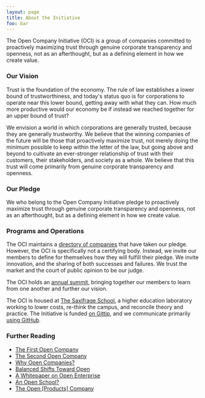 ```yaml
---
layout: page
title: About the Initiative
foo: bar
---
```


The Open Company Initiative (OCI) is a group of companies committed to
proactively maximizing trust through genuine corporate transparency and
openness, not as an afterthought, but as a defining element in how we create
value.


### Our Vision

Trust is the foundation of the economy. The rule of law establishes a lower
bound of trustworthiness, and today's status quo is for corporations to operate
near this lower bound, getting away with what they can. How much more
productive would our economy be if instead we reached together for an upper
bound of trust?

We envision a world in which corporations are generally trusted, because they
are generally trustworthy. We believe that the winning companies of the future
will be those that proactively maximize trust, not merely doing the minimum
possible to keep within the letter of the law, but going above and beyond to
cultivate an ever-stronger relationship of trust with their customers, their
stakeholders, and society as a whole. We believe that this trust will come
primarily from genuine corporate transparency and openness.


### Our Pledge

We who belong to the Open Company Initiative pledge to proactively maximize
trust through genuine corporate transparency and openness, not as an
afterthought, but as a defining element in how we create value.


### Programs and Operations

The OCI maintains a [directory of companies](/directory/) that have taken our
pledge.  However, the OCI is specifically not a certifying body. Instead, we
invite our members to define for themselves how they will fulfill their pledge.
We invite innovation, and the sharing of both successes and failures. We trust
the market and the court of public opinion to be our judge.

The OCI holds an [annual summit](/summit/), bringing together our members to
learn from one another and further our vision.

The OCI is housed at [The Saxifrage School](http://www.saxifrageschool.org/), a
higher education laboratory working to lower costs, re-think the campus, and
reconcile theory and practice. The Initiative is funded [on
Gittip](https://www.gittip.com/on/twitter/employeveryone/), and we communicate
primarily [using
GitHub](https://github.com/opencompany/opencompany.github.io/issues).


### Further Reading

  - <a href="http://blog.gittip.com/post/26350459746/the-first-open-company">The First Open Company</a>
  - <a href="https://medium.com/building-gittip/4cbab7ca1a47">The Second Open Company</a>
  - <a href="https://medium.com/p/fdb74d1b4f0f/">Why Open Companies?</a>
  - <a href="https://www.balancedpayments.com/open">Balanced Shifts Toward Open</a>
  - <a href="/resources/whitepaper.pdf">A Whitepaper on Open Enterprise</a>
  - <a href="https://medium.com/the-saxifrage-school/1cc89b9de873">An Open School?</a>
  - <a href="http://theopencompany.net/pages/about-us">The Open [Products] Company</a>
